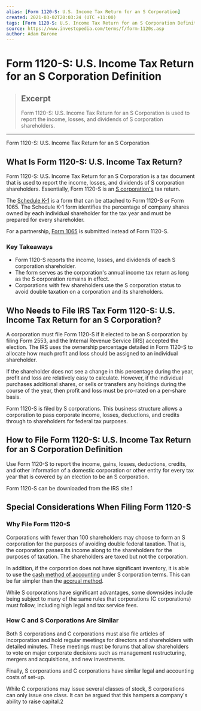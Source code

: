 ```yaml
---
alias: [Form 1120-S: U.S. Income Tax Return for an S Corporation]
created: 2021-03-02T20:03:24 (UTC +11:00)
tags: [Form 1120-S: U.S. Income Tax Return for an S Corporation Definition, Form 1120-S: U.S. Income Tax Return for an S Corporation]
source: https://www.investopedia.com/terms/f/form-1120s.asp
author: Adam Barone
---
```


# Form 1120-S: U.S. Income Tax Return for an S Corporation Definition

> ## Excerpt
> Form 1120-S: U.S. Income Tax Return for an S Corporation is used to report the income, losses, and dividends of S corporation shareholders.

---

Form 1120-S: U.S. Income Tax Return for an S Corporation
## What Is Form 1120-S: U.S. Income Tax Return?

Form 1120-S: U.S. Income Tax Return for an S Corporation is a tax document that is used to report the income, losses, and dividends of S corporation shareholders. Essentially, Form 1120-S is an [S corporation's](https://www.investopedia.com/articles/investing/091614/understanding-s-corporations.asp) tax return.

The [Schedule K-1](https://www.investopedia.com/terms/s/schedule-k-1.asp) is a form that can be attached to Form 1120-S or Form 1065. The Schedule K-1 form identifies the percentage of company shares owned by each individual shareholder for the tax year and must be prepared for every shareholder.

For a partnership, [Form 1065](https://www.investopedia.com/terms/f/form-1065.asp) is submitted instead of Form 1120-S.

### Key Takeaways

-   Form 1120-S reports the income, losses, and dividends of each S corporation shareholder.
-   The form serves as the corporation's annual income tax return as long as the S corporation remains in effect.
-   Corporations with few shareholders use the S corporation status to avoid double taxation on a corporation and its shareholders.

## Who Needs to File IRS Tax Form 1120-S: U.S. Income Tax Return for an S Corporation?

A corporation must file Form 1120-S if it elected to be an S corporation by filing Form 2553, and the Internal Revenue Service (IRS) accepted the election. The IRS uses the ownership percentage detailed in Form 1120-S to allocate how much profit and loss should be assigned to an individual shareholder.

If the shareholder does not see a change in this percentage during the year, profit and loss are relatively easy to calculate. However, if the individual purchases additional shares, or sells or transfers any holdings during the course of the year, then profit and loss must be pro-rated on a per-share basis.

Form 1120-S is filed by S corporations. This business structure allows a corporation to pass corporate income, losses, deductions, and credits through to shareholders for federal tax purposes.

## How to File Form 1120-S: U.S. Income Tax Return for an S Corporation Definition

Use Form 1120-S to report the income, gains, losses, deductions, credits, and other information of a domestic corporation or other entity for every tax year that is covered by an election to be an S corporation.

Form 1120-S can be downloaded from the IRS site.1

## Special Considerations When Filing Form 1120-S

### Why File Form 1120-S

Corporations with fewer than 100 shareholders may choose to form an S corporation for the purposes of avoiding double federal taxation. That is, the corporation passes its income along to the shareholders for the purposes of taxation. The shareholders are taxed but not the corporation.

In addition, if the corporation does not have significant inventory, it is able to use the [cash method of accounting](https://www.investopedia.com/terms/c/cashaccounting.asp) under S corporation terms. This can be far simpler than the [accrual method](https://www.investopedia.com/terms/a/accrualaccounting.asp).

While S corporations have significant advantages, some downsides include being subject to many of the same rules that corporations (C corporations) must follow, including high legal and tax service fees.

### How C and S Corporations Are Similar

Both S corporations and C corporations must also file articles of incorporation and hold regular meetings for directors and shareholders with detailed minutes. These meetings must be forums that allow shareholders to vote on major corporate decisions such as management restructuring, mergers and acquisitions, and new investments.

Finally, S corporations and C corporations have similar legal and accounting costs of set-up.

While C corporations may issue several classes of stock, S corporations can only issue one class. It can be argued that this hampers a company's ability to raise capital.2
